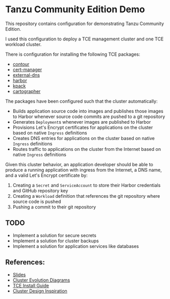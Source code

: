 #   Tanzu Community Edition Demo

This repository contains configuration for demonstrating Tanzu Community Edition.

I used this configuration to deploy a TCE management cluster and one TCE workload cluster.

There is configuration for installing the following TCE packages:
- [contour](https://projectcontour.io/)
- [cert-manager](https://cert-manager.io/)
- [external-dns](https://github.com/kubernetes-sigs/external-dns/blob/master/README.md)
- [harbor](https://goharbor.io/)
- [kpack](https://github.com/pivotal/kpack)
- [cartographer](https://cartographer.sh/)

The packages have been configured such that the cluster automatically:
-   Builds application source code into images and publishes those images to Harbor whenever source code commits are pushed to a git repository
-   Generates `Deployment`s whenever images are published to Harbor
-   Provisions Let's Encrypt certificates for applications on the cluster based on native `Ingress` definitions
-   Creates DNS entries for applications on the cluster based on native `Ingress` definitions
-   Routes traffic to applications on the cluster from the Internet based on native `Ingress` definitions

Given this cluster behavior, an application developer should be able to produce a running application with ingress from the Internet, a DNS name, and a valid Let's Encrypt certificate by:
1.  Creating a `Secret` and `ServiceAccount` to store their Harbor credentials and GitHub repository key
1.  Creating a `Workload` definition that references the git repository where source code is pushed
1.  Pushing a commit to their git repository

##  TODO
*   Implement a solution for secure secrets
*   Implement a solution for cluster backups
*   Implement a solution for application services like databases

##  References:
*   [Slides](https://docs.google.com/presentation/d/1CFA5tyyMMOR-1Zdu4b9tyDhvXkLY7e8Cd6W9W50f2uE)
*   [Cluster Evolution Diagrams](https://miro.com/app/board/uXjVO7K5t8c=/)
*   [TCE Install Guide](https://tanzucommunityedition.io/docs/v0.11/aws-intro/)
*   [Cluster Design Inspiration](https://tanzucommunityedition.io/docs/v0.11/solutions-secure-ingress/)
